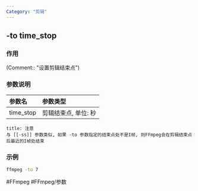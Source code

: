 ```yaml
---
Category: "剪辑"
---
```


## -to time_stop

### 作用
(Comment:: "设置剪辑结束点")

### 参数说明
|参数名|参数类型|
|:-|:-|
|time_stop|剪辑结束点, 单位: 秒|

```ad-warning
title: 注意
与 [[-ss]] 参数类似, 如果 -to 参数指定的结束点处不是I帧, 则FFmpeg会在剪辑结束点后最近的I帧处结束
```

### 示例
```bash
ffmpeg -to 7
```

#FFmpeg #FFmpeg/参数